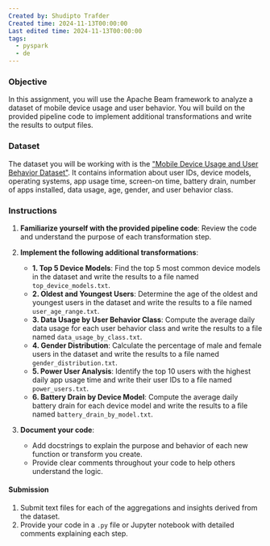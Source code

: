 ```yaml
---
Created by: Shudipto Trafder
Created time: 2024-11-13T00:00:00
Last edited time: 2024-11-13T00:00:00
tags:
  - pyspark
  - de
---
```



### Objective
In this assignment, you will use the Apache Beam framework to analyze a dataset of mobile device usage and user behavior. You will build on the provided pipeline code to implement additional transformations and write the results to output files.

### Dataset
The dataset you will be working with is the ["Mobile Device Usage and User Behavior Dataset"](https://github.com/Training10x/DataEngineering/blob/main/Data/user_behavior_dataset.csv). It contains information about user IDs, device models, operating systems, app usage time, screen-on time, battery drain, number of apps installed, data usage, age, gender, and user behavior class.

### Instructions

1. **Familiarize yourself with the provided pipeline code**: Review the code and understand the purpose of each transformation step.

2. **Implement the following additional transformations**:
   - **1. Top 5 Device Models**: Find the top 5 most common device models in the dataset and write the results to a file named `top_device_models.txt`.
   - **2. Oldest and Youngest Users**: Determine the age of the oldest and youngest users in the dataset and write the results to a file named `user_age_range.txt`.
   - **3. Data Usage by User Behavior Class**: Compute the average daily data usage for each user behavior class and write the results to a file named `data_usage_by_class.txt`.
   - **4. Gender Distribution**: Calculate the percentage of male and female users in the dataset and write the results to a file named `gender_distribution.txt`.
   - **5. Power User Analysis**: Identify the top 10 users with the highest daily app usage time and write their user IDs to a file named `power_users.txt`.
   - **6. Battery Drain by Device Model**: Compute the average daily battery drain for each device model and write the results to a file named `battery_drain_by_model.txt`.

3. **Document your code**:
   - Add docstrings to explain the purpose and behavior of each new function or transform you create.
   - Provide clear comments throughout your code to help others understand the logic.

#### Submission
1. Submit text files for each of the aggregations and insights derived from the dataset.
2. Provide your code in a `.py` file or Jupyter notebook with detailed comments explaining each step.